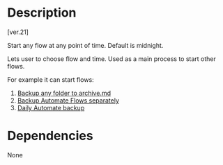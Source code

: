 # Description

[ver.21]

Start any flow at any point of time.
Default is midnight.

Lets user to choose flow and time. Used as a main process to start other flows.

For example it can start flows:

1. [Backup any folder to archive.md](Backup%20any%20folder%20to%20archive.md)
2. [Backup Automate Flows separately](Backup%20Automate%20Flows%20separately.md)
3. [Daily Automate backup](Automate%20backup.md)

# Dependencies

None